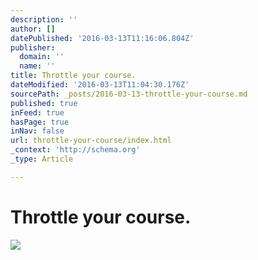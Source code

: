 ```yaml
---
description: ''
author: []
datePublished: '2016-03-13T11:16:06.804Z'
publisher:
  domain: ''
  name: ''
title: Throttle your course.
dateModified: '2016-03-13T11:04:30.176Z'
sourcePath: _posts/2016-03-13-throttle-your-course.md
published: true
inFeed: true
hasPage: true
inNav: false
url: throttle-your-course/index.html
_context: 'http://schema.org'
_type: Article

---
```

# Throttle your course.
![](https://the-grid-user-content.s3-us-west-2.amazonaws.com/d361c99b-f9ff-4eb4-a4d2-c3cdb92a7cc5.png)